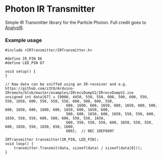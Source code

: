 Photon IR Transmitter
========

Simple IR Transmitter library for the Particle Photon. Full credit goes to [AnalysIR](https://www.analysir.com/blog/2015/09/01/simple-infrared-pwm-on-arduino-part-3-hex-ir-signals/).

### Example usage
```
#include <IRTransmitter/IRTransmitter.h>

#define IR_PIN D6
#define LED_PIN D7

void setup() {
}

// Raw data can be sniffed using an IR-receiver and e.g. https://github.com/z3t0/Arduino-IRremote/blob/master/examples/IRrecvDumpV2/IRrecvDumpV2.ino
unsigned int data[67] = {9000, 4450, 550, 550, 600, 500, 600, 550, 550, 1650, 600, 550, 550, 550, 600, 500, 600, 550,
                            600, 1600, 600, 1650, 600, 1650, 600, 500, 600, 1650, 600, 1600, 600, 1650, 600, 1650, 600,
                            500, 600, 1650, 600, 1650, 550, 550, 600, 1650, 550, 550, 600, 500, 600, 550, 550, 1650,
                            600, 550, 550, 550, 600, 1650, 550, 550, 600, 1650, 550, 1650, 650, 1600,
                            600};  // NEC 10EF6897

IRTransmitter transmitter(IR_PIN, LED_PIN);
void loop() {
    transmitter.Transmit(data, sizeof(data) / sizeof(data[0]));
}
```
